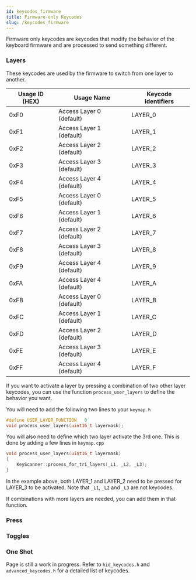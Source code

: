 ```yaml
---
id: keycodes_firmware
title: Firmware-only Keycodes
slug: /keycodes_firmware
---
```


Firmware only keycodes are keycodes that modify the behavior of the keyboard firmware and are processed to send something different. 

### Layers

These keycodes are used by the firmware to switch from one layer to another.

| Usage ID (HEX) | Usage Name               | Keycode Identifiers        |
| -------------- | -----------------------  | -------------------------- |
| 0xF0           | Access Layer 0 (default) | LAYER_0                    |
| 0xF1           | Access Layer 1 (default) | LAYER_1                    |
| 0xF2           | Access Layer 2 (default) | LAYER_2                    |
| 0xF3           | Access Layer 3 (default) | LAYER_3                    |
| 0xF4           | Access Layer 4 (default) | LAYER_4                    |
| 0xF5           | Access Layer 0 (default) | LAYER_5                    |
| 0xF6           | Access Layer 1 (default) | LAYER_6                    |
| 0xF7           | Access Layer 2 (default) | LAYER_7                    |
| 0xF8           | Access Layer 3 (default) | LAYER_8                    |
| 0xF9           | Access Layer 4 (default) | LAYER_9                    |
| 0xFA           | Access Layer 4 (default) | LAYER_A                    |
| 0xFB           | Access Layer 0 (default) | LAYER_B                    |
| 0xFC           | Access Layer 1 (default) | LAYER_C                    |
| 0xFD           | Access Layer 2 (default) | LAYER_D                    |
| 0xFE           | Access Layer 3 (default) | LAYER_E                    |
| 0xFF           | Access Layer 4 (default) | LAYER_F                    |

If you want to activate a layer by pressing a combination of two other layer keycodes, you can use the function `process_user_layers` to define the behavior you want.

You will need to add the following two lines to your `keymap.h`

``` c++
#define USER_LAYER_FUNCTION   0 
void process_user_layers(uint16_t layermask);
```

You will also need to define which two layer activate the 3rd one. This is done by adding a few lines in `keymap.cpp`

``` c++
void process_user_layers(uint16_t layermask)
{
    KeyScanner::process_for_tri_layers(_L1, _L2, _L3);
}
```
In the example above, both LAYER_1 and LAYER_2 need to be pressed for LAYER_3 to be activated.
Note that `_L1`, `_L2` and `_L3` are not keycodes.

If combinations with more layers are needed, you can add them in that function.


### Press


### Toggles


### One Shot

Page is still a work in progress.  Refer to `hid_keycodes.h` and `advanced_keycodes.h` for a detailed list of keycodes.
